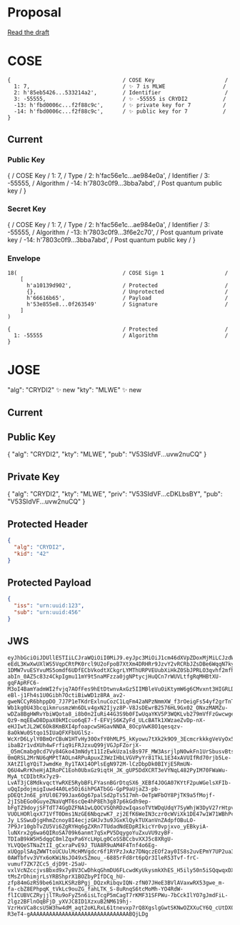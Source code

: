 
# Proposal

[Read the draft](https://datatracker.ietf.org/doc/draft-ietf-cose-dilithium/)


# COSE 

~~~~ cbor-diag
{                                   / COSE Key                      /
  1: 7,                             / ✨ 7 is MLWE                  /
  2: h'85eb5426...533214a2',        / Identifier                    /
  3: -55555,                        / ✨ -55555 is CRYDI2           /
  -13: h'fbd0006c...f2f88c9c',      / ✨ private key for 7          /
  -14: h'fbd0006c...f2f88c9c',      / ✨ public key for 7           /
}
~~~~

## Current

### Public Key
{                                   / COSE Key                      /
  1: 7,                             / Type                          /
  2: h'fac56e1c...ae984e0a',        / Identifier                    /
  3: -55555,                        / Algorithm                     /
  -14: h'7803c0f9...3bba7abd',      / Post quantum public key       /
}

### Secret Key
{                                   / COSE Key                      /
  1: 7,                             / Type                          /
  2: h'fac56e1c...ae984e0a',        / Identifier                    /
  3: -55555,                        / Algorithm                     /
  -13: h'7803c0f9...3f6e2c70',      / Post quantum private key      /
  -14: h'7803c0f9...3bba7abd',      / Post quantum public key       /
}

### Envelope

~~~~ cbor-diag
18(                                 / COSE Sign 1                   /
    [
      h'a10139d902',                / Protected                     /
      {},                           / Unprotected                   /
      h'66616b65',                  / Payload                       /
      h'53e855e8...0f263549'        / Signature                     /
    ]
)
~~~~

~~~~ cbor-diag
{                                   / Protected                     /
  1: -55555                         / Algorithm                     /
}
~~~~


# JOSE

"alg": "CRYDI2" ✨ new
"kty": "MLWE"   ✨ new

## Current

## Public Key
{
  "alg": "CRYDI2",
  "kty": "MLWE",
  "pub": "V53SIdVF...uvw2nuCQ"
}

## Private Key
{
  "alg": "CRYDI2",
  "kty": "MLWE",
  "priv": "V53SIdVF...cDKLbsBY",
  "pub": "V53SIdVF...uvw2nuCQ"
}

## Protected Header 
```json 
{
  "alg": "CRYDI2",
  "kid": "42"
}
```

## Protected Payload
```json 
{
  "iss": "urn:uuid:123",
  "sub": "urn:uuid:456"
}
```

## JWS
```text 
eyJhbGciOiJDUllESTIiLCJraWQiOiI0MiJ9.eyJpc3MiOiJ1cm46dXVpZDoxMjMiLCJzdWIiOiJ1cm46dXVpZDo0NTYifQ.1VvKaTyr5dK_n_EJR61AmJeA9hE9foIupzjG6RheygnoBW9IWyeGekk-eEdL3KwXwUXlWS5VqpCRtPK0rcl9U2oFpoB7XtXm4DRHRr9JzvY2vRCRbJZsDBe6WqqN7kybEosfK_2srpqOe3HJ3DODhcttrEO0VSB186OC0GijFdjXKM8VamATGX8RTbf7lb3kPmGphwqYKihsaVeqr8GZwYrCfVD-1DMW7vuESYvuMS5omdf6UDfECbVkodtXCkgrLYMThURPVEUubXiHkZ0SbJPRLO3qvhf2mfhUXQDhk_0gsA4shadhcqa0A1i0AYi8oKlNfrX9HpzqMGcFCWHkz1aZY8ZjDBt672hn3fr7kFmPFOalmEbM4C0EfCIuhyZSxTs4NAAEyIrN13WHEo3eqrkWyecDyza-abIn_0AZ5c83z4CkpIgmu11mY9t5naMFzza0jgNPtycjHuQCn7rWUVLtfgRqMHBtXU-gqFApRFC6-M3oI4BamYadmWI2fvjq7AOfFes9hEtDtwnvAxGz5IIMBleVuOiKtymW6g6CMvxnt3HIGRLDlivIVMXUu-eBl-j1Fh4s1U0Gibh7OctiBiwWD1z8RA_av2-gweNCCyR6bhppDO_7J7P1eTKdrExlnuCozC1LqFm42aNPzNmmXW_f3rOeigFs54yf2grTnTTTxWBPBs1wB3MMUR3BiYno-Wb1kg0U43bcqikmrusmzWn6DLv4gxN2Ijyz8P-V8JsDEwrB2576HL9Gx02_ONxzMAMZu-wDZa8BgHWRvYbiWQota8_i8b0n2IuRi44G3S9b0FIwUqaYKV5P3WQKLvb279mVfFzGwcwgel-Qz9-mqEEwD8DpaX0kMIcuo6qE7-f-EFVjS6KZyFd_ULcBATk1XWzaeZvDp-nX-eHJIwtJL2WC6Ok8KmBXI4pfoapcwSHGavNNDA_8OcpVwK8O1qesqzv-8aOkWu0Stqo15IUaQFXFbUGlSz-WcXrD6LylY0BmQrCBuW1HTvHy30OxfY0hMLP5_kKyowu7tXk2k9O9_3EcmcrkkkgVeVyOx5sAAu9Eksm0Kavom8pBYx0LP2uSUH1QULCMAnIURyF5qciw5f0eUGA3kiiL0q6cbHhhzgpeBQHlY-ibaB2r1vdXUh4wFrfiq9iFRJzxuQ99jVGJpFZorjX-_O5mCmabg0cd7Vy84Gko43mNdyt11IzEwkUza1sBs97F_MW3AsrjlpN0wkFn1UrSbusvBtsoTqlLpSfYnnxihuzMHNLxZjOdMPIZXsU-0mQRSL2MrNU6qMPtTAOLn4RPuApuxZ3WzIHbLVGVPyYr81TkL1E34xAVUIfRd70rjb5Le-XAtZIlgYQiTJwmdKe_Ry1TAX14OPlsEgN972M-lCzDbpDk0BIYjE5RmUN-Q6U4wRrKheHjAIRoPC1Eoh0UbxGz9iqtH_JK_gUP5DdXCRT3eVYNqL482PyIM70FWaWu-MyA_tCDIbtRx7yz9-LvAT3jC8MdkvqctYwRXE5RybBFLFYasnBGrDtqSX6_XEBf4JOGA07KYtF2puWGelsXFIb-uQqIpdojmigIuwd4A0Le5Oi6ihPGATbGG-GpP9aUjaZ3-pb-pDEQtJn6E_pYUl0E799Jax6Og67palSd2pTs5I7mh-OeTpWFbOY8PjTK9a5fMojf-2jISbEGo0GuyeZNaVqMT6scQe4hP8Eh3g87p6kGdh9ep-bFgTZ9doyjSFTdT74GgDZFNA1wLQOCVSQhRDzwIqasoTVtWDqUdqY7SyWhjW3DyV27rHtpvdg7YjxINFARwTvLa9jQYPNXyyLsVITupteWZ56ysI4DGA38ZXw8N6cmKuh6_6mcS8jQW3836R9MmnHU7QZB3WNgxBnBACHuvtCRkoXdO-VUOLHORlqxX71VfT0Dms1NzGE6NbqzwK7_zj2EfK6WeIN3czr0cWViXk1DE47w1W71WBhPcyx74Y_vF-Jy_LSSwuDjgHhmZcnoy8I4ecjzGHJv3u9JGxKlQykTUXanVnZAdpfOBuLO-7P9Jr10gbTvZU5Vi6ZgRYHq6gZXRn7TUdadNdEDpRIkicYr0vpjxvo_yEBkyiA-luNXrx2g6wa6QIRoSA709k6anmt7qSxPV5DqygoYuZxuVU9zyBF-TDIaB9kW5H5dqgC8mlZqxPa6YcLHpLg0CoSSBCcbvXXJ5c8XRgU-YLVQQeSTNaZtII_gCxraPvE9J_TUA8R9uAM4F4Tnf4o6Eg-xUQgplSAqZWWTtoUCUulMcHMVgdcr6f1RYPzJxAz7DNqczEOf2ay0IS8s2uvEPmY7UP2ua3Lfn_NQNFyIqSLiXqp_7KbPV_Txc7dAlG_xdZUhVFGIvUHR2NgJ08SlJCRin6DKejXsCv085yShJpINn8WKW13UxiYlUfNC3hAfnQmhro5EslaQ-0AWTbfvv3VYx6oKWiNsJO49xSZmou_-6885rFd8rt6pQr3IleR53Tvf-frC-vumuf7ZK7ZCc5_djD9t-25aU-vxlVcNZccjvsBbxd9x7y8V3CwDhkqGhmDU6FLcwdKyUkysmkXhES_H5ily50n5iSQqwqxDXHHPEv8UvrTJxkrbXB4tAgF5KHH9QtXHfIQaUPbLZU_yfNsU5meLr2ONGaw85UEIoxCxjRUy8S2UIClpHLvkqYIBUMFzw0R2s2m4mCn0_8Dl347kNbXJCobymsWZgPrd9VkhNb3bZcCZ33jOirBX0BTIvLBHGHmjordRBBa5rwtqHJO-tMsZrDhimjrLsYRBShprX1BOZbyPIfDCq_hU-zfp84mGzRS9be61mXLKSRzBPgj_DQzxRibqvIQN-zfN07JHeE3BVlAVaxwRX53gwe_m-fa-cbZ8EPhpqK_tVkLc9ouZG_fahLTK_S-8uRnqS6tcMoMh-YO4RdW-flICUBVCZRyjjlTRu9oFyZ5n6isLTcgP5mCagT7rKMF31SFPWu-7bCckIlYO7gJmdFiL-2lgz2BFlnOqBFjD_yXVJC8ID1XzxuB2NM619hj-VzrHxVCa8csU5W3hw4dM_aqt2oKLRxL61tnevxp7rQ8XgslgGwtSKNwOZXXuCY6Q_cUtDX04rk3stUAJEhg5QExYXXWJmZucuMDU2urx8gABHSVGT3CJjI2vw9_l_wADDGB5gJux3gcIDR05ho-R3eT4-gAAAAAAAAAAAAAAAAAAAAAAAAAAAAAAABQjLDg
```
  